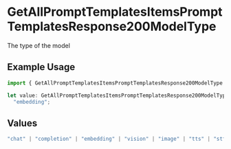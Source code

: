 # GetAllPromptTemplatesItemsPromptTemplatesResponse200ModelType

The type of the model

## Example Usage

```typescript
import { GetAllPromptTemplatesItemsPromptTemplatesResponse200ModelType } from "@orq-ai/node/models/operations";

let value: GetAllPromptTemplatesItemsPromptTemplatesResponse200ModelType =
  "embedding";
```

## Values

```typescript
"chat" | "completion" | "embedding" | "vision" | "image" | "tts" | "stt" | "rerank"
```